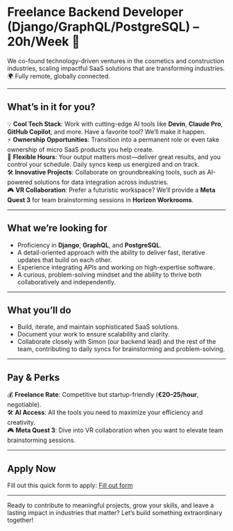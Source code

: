 # Freelance Backend Developer (Django/GraphQL/PostgreSQL) – 20h/Week 🚀

We co-found technology-driven ventures in the cosmetics and construction industries, scaling impactful SaaS solutions that are transforming industries. 🌍 Fully remote, globally connected.

---

## **What’s in it for you?**

💡 **Cool Tech Stack**: Work with cutting-edge AI tools like **Devin**, **Claude Pro**, **GitHub Copilot**, and more. Have a favorite tool? We’ll make it happen.  
⚡ **Ownership Opportunities**: Transition into a permanent role or even take ownership of micro SaaS products you help create.  
🎯 **Flexible Hours**: Your output matters most—deliver great results, and you control your schedule. Daily syncs keep us energized and on track.  
🛠️ **Innovative Projects**: Collaborate on groundbreaking tools, such as AI-powered solutions for data integration across industries.  
🎮 **VR Collaboration**: Prefer a futuristic workspace? We’ll provide a **Meta Quest 3** for team brainstorming sessions in **Horizon Workrooms**.

---

## **What we’re looking for**

- Proficiency in **Django**, **GraphQL**, and **PostgreSQL**.
- A detail-oriented approach with the ability to deliver fast, iterative updates that build on each other.
- Experience integrating APIs and working on high-expertise software.
- A curious, problem-solving mindset and the ability to thrive both collaboratively and independently.

---

## **What you’ll do**

- Build, iterate, and maintain sophisticated SaaS solutions.
- Document your work to ensure scalability and clarity.
- Collaborate closely with Simon (our backend lead) and the rest of the team, contributing to daily syncs for brainstorming and problem-solving.

---

## **Pay & Perks**

💰 **Freelance Rate**: Competitive but startup-friendly (**€20–25/hour**, negotiable).  
🛠️ **AI Access**: All the tools you need to maximize your efficiency and creativity.  
🎮 **Meta Quest 3**: Dive into VR collaboration when you want to elevate team brainstorming sessions.

---

## **Apply Now**

Fill out this quick form to apply: [Fill out form](https://65xizcfrhdm.typeform.com/to/YV14SlCo)

---

Ready to contribute to meaningful projects, grow your skills, and leave a lasting impact in industries that matter? Let’s build something extraordinary together!
